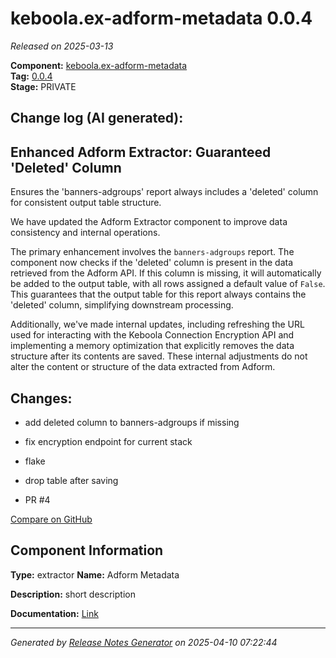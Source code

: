 #  keboola.ex-adform-metadata 0.0.4

_Released on 2025-03-13_

**Component:** [keboola.ex-adform-metadata](https://github.com/keboola/component-adform)  
**Tag:** [0.0.4](https://github.com/keboola/component-adform/releases/tag/0.0.4)  
**Stage:** PRIVATE


## Change log (AI generated):
## Enhanced Adform Extractor: Guaranteed 'Deleted' Column

Ensures the 'banners-adgroups' report always includes a 'deleted' column for consistent output table structure.

We have updated the Adform Extractor component to improve data consistency and internal operations.

The primary enhancement involves the `banners-adgroups` report. The component now checks if the 'deleted' column is present in the data retrieved from the Adform API. If this column is missing, it will automatically be added to the output table, with all rows assigned a default value of `False`. This guarantees that the output table for this report always contains the 'deleted' column, simplifying downstream processing.

Additionally, we've made internal updates, including refreshing the URL used for interacting with the Keboola Connection Encryption API and implementing a memory optimization that explicitly removes the data structure after its contents are saved. These internal adjustments do not alter the content or structure of the data extracted from Adform.



## Changes:



- add deleted column to banners-adgroups if missing 




- fix encryption endpoint for current stack 




- flake 




- drop table after saving 




- PR #4 



[Compare on GitHub](https://github.com/keboola/component-adform/compare/0.0.3...0.0.4)



## Component Information
**Type:** extractor
**Name:** Adform Metadata

**Description:** short description


**Documentation:** [Link](https://github.com/keboola/component-adform/blob/master/README.md)



---
_Generated by [Release Notes Generator](https://github.com/keboola/release-notes-generator)
on 2025-04-10 07:22:44_